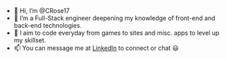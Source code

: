 - 👋 Hi, I’m @CRose17
- 🌱 I’m a Full-Stack engineer deepening my knowledge of front-end and back-end technologies.
- 💞️ I aim to code everyday from games to sites and misc. apps to level up my skillset.
- 📫 You can message me at [LinkedIn](https://www.linkedin.com/in/cameron-rosenberger/) to connect or chat :smiley:

<!---
CRose17/CRose17 is a ✨ special ✨ repository because its `README.md` (this file) appears on your GitHub profile.
You can click the Preview link to take a look at your changes.
--->
